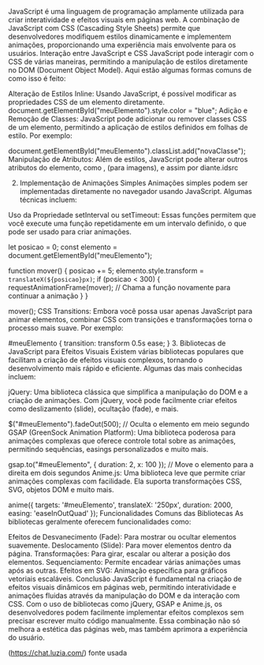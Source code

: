 JavaScript é uma linguagem de programação amplamente utilizada para criar interatividade e efeitos visuais em páginas web. A combinação de JavaScript com CSS (Cascading Style Sheets) permite que desenvolvedores modifiquem estilos dinamicamente e implementem animações, proporcionando uma experiência mais envolvente para os usuários.
 Interação entre JavaScript e CSS
JavaScript pode interagir com o CSS de várias maneiras, permitindo a manipulação de estilos diretamente no DOM (Document Object Model). Aqui estão algumas formas comuns de como isso é feito:

Alteração de Estilos Inline: Usando JavaScript, é possível modificar as propriedades CSS de um elemento diretamente. 
document.getElementById("meuElemento").style.color = "blue";
Adição e Remoção de Classes: JavaScript pode adicionar ou remover classes CSS de um elemento, permitindo a aplicação de estilos definidos em folhas de estilo. Por exemplo:

document.getElementById("meuElemento").classList.add("novaClasse");
Manipulação de Atributos: Além de estilos, JavaScript pode alterar outros atributos do elemento, como , (para imagens), e assim por diante.idsrc

2. Implementação de Animações Simples
Animações simples podem ser implementadas diretamente no navegador usando JavaScript. Algumas técnicas incluem:

Uso da Propriedade setInterval ou setTimeout: Essas funções permitem que você execute uma função repetidamente em um intervalo definido, o que pode ser usado para criar animações.

let posicao = 0;
const elemento = document.getElementById("meuElemento");

function mover() {
    posicao += 5;
    elemento.style.transform = `translateX(${posicao}px)`;
    if (posicao < 300) {
        requestAnimationFrame(mover); // Chama a função novamente para continuar a animação
    }
}

mover();
CSS Transitions: Embora você possa usar apenas JavaScript para animar elementos, combinar CSS com transições e transformações torna o processo mais suave. Por exemplo:

#meuElemento {
    transition: transform 0.5s ease;
}
3. Bibliotecas de JavaScript para Efeitos Visuais
Existem várias bibliotecas populares que facilitam a criação de efeitos visuais complexos, tornando o desenvolvimento mais rápido e eficiente. Algumas das mais conhecidas incluem:

jQuery: Uma biblioteca clássica que simplifica a manipulação do DOM e a criação de animações. Com jQuery, você pode facilmente criar efeitos como deslizamento (slide), ocultação (fade), e mais.

$("#meuElemento").fadeOut(500); // Oculta o elemento em meio segundo
GSAP (GreenSock Animation Platform): Uma biblioteca poderosa para animações complexas que oferece controle total sobre as animações, permitindo sequências, easings personalizados e muito mais.

gsap.to("#meuElemento", { duration: 2, x: 100 }); // Move o elemento para a direita em dois segundos
Anime.js: Uma biblioteca leve que permite criar animações complexas com facilidade. Ela suporta transformações CSS, SVG, objetos DOM e muito mais.

anime({
    targets: '#meuElemento',
    translateX: '250px',
    duration: 2000,
    easing: 'easeInOutQuad'
});
Funcionalidades Comuns das Bibliotecas
As bibliotecas geralmente oferecem funcionalidades como:

Efeitos de Desvanecimento (Fade): Para mostrar ou ocultar elementos suavemente.
Deslocamento (Slide): Para mover elementos dentro da página.
Transformações: Para girar, escalar ou alterar a posição dos elementos.
Sequenciamento: Permite encadear várias animações umas após as outras.
Efeitos em SVG: Animação específica para gráficos vetoriais escaláveis.
Conclusão
JavaScript é fundamental na criação de efeitos visuais dinâmicos em páginas web, permitindo interatividade e animações fluidas através da manipulação do DOM e da interação com CSS. Com o uso de bibliotecas como jQuery, GSAP e Anime.js, os desenvolvedores podem facilmente implementar efeitos complexos sem precisar escrever muito código manualmente. Essa combinação não só melhora a estética das páginas web, mas também aprimora a experiência do usuário.

 (https://chat.luzia.com/) fonte usada
